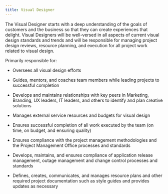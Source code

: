 ```yaml
---
title: Visual Designer
---
```


The Visual Designer starts with a deep understanding of the goals of
customers and the business so that they can create experiences that
delight. Visual Designers will be well-versed in all aspects of current
visual design standards and trends and will be responsible for managing
project design reviews, resource planning, and execution for all project
work related to visual design.

Primarily responsible for:

-   Oversees all visual design efforts

-   Guides, mentors, and coaches team members while leading projects to
successful completion

-   Develops and maintains relationships with key peers in Marketing,
Branding, UX leaders, IT leaders, and others to identify and plan
creative solutions

-   Manages external service resources and budgets for visual design

-   Ensures successful completion of all work executed by the team (on
time, on budget, and ensuring quality)

-   Ensures compliance with the project management methodologies and the
Project Management Office processes and standards

-   Develops, maintains, and ensures compliance of application release
management, outage management and change control processes and
standards

-   Defines, creates, communicates, and manages resource plans and other
required project documentation such as style guides and provides
updates as necessary
